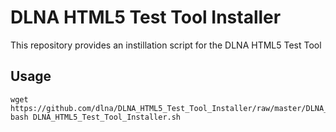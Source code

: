 # DLNA HTML5 Test Tool Installer

This repository provides an instillation script for the DLNA HTML5 Test Tool

## Usage

```
wget https://github.com/dlna/DLNA_HTML5_Test_Tool_Installer/raw/master/DLNA_HTML5_Test_Tool_Installer.sh
bash DLNA_HTML5_Test_Tool_Installer.sh
```
